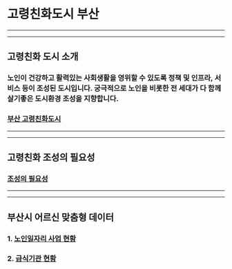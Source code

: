 # 고령친화도시 부산

---
* * *

## 고령친화 도시 소개
###  노인이 건강하고 활력있는 사회생활을 영위할 수 있도록 정책 및 인프라, 서비스 등이 조성된 도시입니다. 궁극적으로 노인을 비롯한 전 세대가 다 함께 살기좋은 도시환경 조성을 지향합니다.
### [부산 고령친화도시](http://afc.bswdi.re.kr/Main.do)

---
* * *

## 고령친화 조성의 필요성
### [조성의 필요성](http://afc.bswdi.re.kr/Page.do?code=C101&menu=1)

---
* * *

## 부산시 어르신 맞춤형 데이터
### 1. [노인일자리 사업 현황](http://data.busan.go.kr/dataSet/detail.nm?contentId=10&publicdatapk=15034025)
### 2. [급식기관 현황](http://data.busan.go.kr/dataSet/detail.nm?contentId=10&publicdatapk=3076438)
